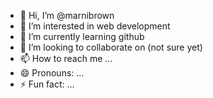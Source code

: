 - 👋 Hi, I’m @marnibrown
- 👀 I’m interested in web development
- 🌱 I’m currently learning github
- 💞️ I’m looking to collaborate on (not sure yet)
- 📫 How to reach me ...
- 😄 Pronouns: ...
- ⚡ Fun fact: ...

<!---
marnibrown/marnibrown is a ✨ special ✨ repository because its `README.md` (this file) appears on your GitHub profile.
You can click the Preview link to take a look at your changes.
--->
